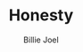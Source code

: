 ---
layout: post
title: Honesty
author: Billie Joel
language: "Français"
image:
  artist: billie-joel.png
---